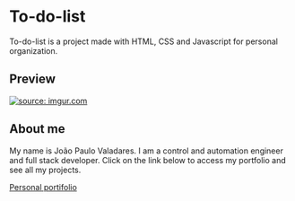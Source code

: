 <h1>To-do-list</h1>

<p>
  To-do-list is a project made with HTML, CSS and Javascript for personal organization.
</p>

<h2>Preview</h2>

<p>
  <a href="https://imgur.com/Ka6BjY8"><img src="https://i.imgur.com/Ka6BjY8.png" title="source: imgur.com" /></a>
</p>

<h2>About me</h2>

<p>
  My name is João Paulo Valadares. I am a control and automation engineer and full stack developer. Click on the link below to access my portfolio and see all my projects.
</p>

<a href="https://github.com/dev-jotapvaladares/Portifolio">Personal portifolio</a>
